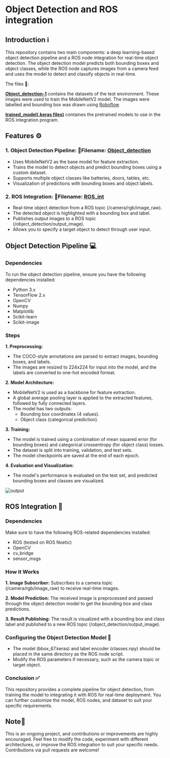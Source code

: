 # Object Detection and ROS integration

## Introduction ℹ️
This repository contains two main components: a deep learning-based object detection pipeline and a ROS node integration for real-time object detection. The object detection model predicts both bounding boxes and object classes, while the ROS node captures images from a camera feed and uses the model to detect and classify objects in real-time.

The files 📂: 

**[Object_detection-1](/Object_detection-1)** contains the datasets of the test environment. These images were used to train the MobileNetV2 model. The images were labelled and bounding box was drawn using [Roboflow](https://roboflow.com/)

**[trained_model(.keras files)](/trained_model (.keras files))** containes the pretrained models to use in the ROS integration program.


## Features ⚙️
### 1. Object Detection Pipeline: 📂Filename: [Object_detection](Object_detection)
+ Uses MobileNetV2 as the base model for feature extraction.
+ Trains the model to detect objects and predict bounding boxes using a custom dataset.
+ Supports multiple object classes like batteries, doors, tables, etc.
+ Visualization of predictions with bounding boxes and object labels.
### 2. ROS Integration: 📂Filename: [ROS_int](ROS_int)
+ Real-time object detection from a ROS topic (/camera/rgb/image_raw).
+ The detected object is highlighted with a bounding box and label.
+ Publishes output images to a ROS topic (/object_detection/output_image).
+ Allows you to specify a target object to detect through user input.

## Object Detection Pipeline 💻
### Dependencies
To run the object detection pipeline, ensure you have the following dependencies installed:
+ Python 3.x
+ TensorFlow 2.x
+ OpenCV
+ Numpy
+ Matplotlib
+ Scikit-learn
+ Scikit-image

### Steps
**1. Preprocessing:**
+ The COCO-style annotations are parsed to extract images, bounding boxes, and labels.
+ The images are resized to 224x224 for input into the model, and the labels are converted to one-hot encoded format.

**2. Model Architecture:**
+ MobileNetV2 is used as a backbone for feature extraction.
+ A global average pooling layer is applied to the extracted features, followed by fully connected layers.
+ The model has two outputs:
    + Bounding box coordinates (4 values).
    + Object class (categorical prediction).

**3. Training:**
+ The model is trained using a combination of mean squared error (for bounding boxes) and categorical crossentropy (for object class) losses.
+ The dataset is split into training, validation, and test sets.
+ The model checkpoints are saved at the end of each epoch.

**4. Evaluation and Visualization:**
+ The model's performance is evaluated on the test set, and predicted bounding boxes and classes are visualized.
  
![output](https://github.com/user-attachments/assets/e75a5a13-2832-4c9d-b619-16b5dc58d312)
  
## ROS Integration 🤖
### Dependencies
Make sure to have the following ROS-related dependencies installed:
+ ROS (tested on ROS Noetic)
+ OpenCV
+ cv_bridge
+ sensor_msgs

### How it Works
**1. Image Subscriber:**  Subscribes to a camera topic (/camera/rgb/image_raw) to receive real-time images.

**2. Model Prediction:** The received image is preprocessed and passed through the object detection model to get the bounding box and class predictions.

**3. Result Publishing:** The result is visualized with a bounding box and class label and published to a new ROS topic (/object_detection/output_image).

### Configuring the Object Detection Model 🔨
+ The model (bbox_67.keras) and label encoder (classes.npy) should be placed in the same directory as the ROS node script.
+ Modify the ROS parameters if necessary, such as the camera topic or target object.

### Conclusion ✅
This repository provides a complete pipeline for object detection, from training the model to integrating it with ROS for real-time deployment. You can further customize the model, ROS nodes, and dataset to suit your specific requirements.

## Note🧾
This is an ongoing project, and contributions or improvements are highly encouraged. Feel free to modify the code, experiment with different architectures, or improve the ROS integration to suit your specific needs. Contributions via pull requests are welcome!






